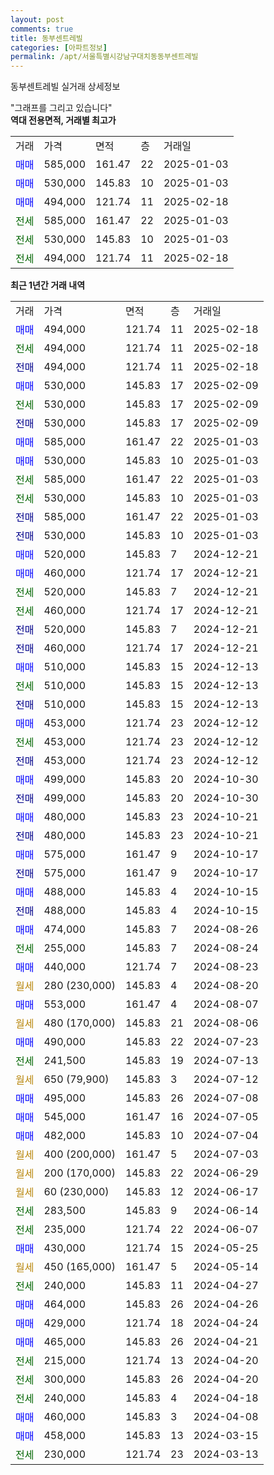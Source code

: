 ```yaml
---
layout: post
comments: true
title: 동부센트레빌
categories: [아파트정보]
permalink: /apt/서울특별시강남구대치동동부센트레빌
---
```


동부센트레빌 실거래 상세정보

<script type="text/javascript">
  google.charts.load('current', {'packages':['line', 'corechart']});
  google.charts.setOnLoadCallback(drawChart);

  function drawChart() {
    var data = new google.visualization.DataTable();
    data.addColumn('date', '거래일');
    data.addColumn('number', "매매");
    data.addColumn('number', "전세");
    data.addColumn('number', "전매");

    data.addRows([[new Date(Date.parse("2025-02-18")), 494000, null, null], [new Date(Date.parse("2025-02-18")), null, 494000, null], [new Date(Date.parse("2025-02-18")), null, null, 494000], [new Date(Date.parse("2025-02-09")), 530000, null, null], [new Date(Date.parse("2025-02-09")), null, 530000, null], [new Date(Date.parse("2025-02-09")), null, null, 530000], [new Date(Date.parse("2025-01-03")), 585000, null, null], [new Date(Date.parse("2025-01-03")), 530000, null, null], [new Date(Date.parse("2025-01-03")), null, 585000, null], [new Date(Date.parse("2025-01-03")), null, 530000, null], [new Date(Date.parse("2025-01-03")), null, null, 585000], [new Date(Date.parse("2025-01-03")), null, null, 530000], [new Date(Date.parse("2024-12-21")), 520000, null, null], [new Date(Date.parse("2024-12-21")), 460000, null, null], [new Date(Date.parse("2024-12-21")), null, 520000, null], [new Date(Date.parse("2024-12-21")), null, 460000, null], [new Date(Date.parse("2024-12-21")), null, null, 520000], [new Date(Date.parse("2024-12-21")), null, null, 460000], [new Date(Date.parse("2024-12-13")), 510000, null, null], [new Date(Date.parse("2024-12-13")), null, 510000, null], [new Date(Date.parse("2024-12-13")), null, null, 510000], [new Date(Date.parse("2024-12-12")), 453000, null, null], [new Date(Date.parse("2024-12-12")), null, 453000, null], [new Date(Date.parse("2024-12-12")), null, null, 453000], [new Date(Date.parse("2024-10-30")), 499000, null, null], [new Date(Date.parse("2024-10-30")), null, null, 499000], [new Date(Date.parse("2024-10-21")), 480000, null, null], [new Date(Date.parse("2024-10-21")), null, null, 480000], [new Date(Date.parse("2024-10-17")), 575000, null, null], [new Date(Date.parse("2024-10-17")), null, null, 575000], [new Date(Date.parse("2024-10-15")), 488000, null, null], [new Date(Date.parse("2024-10-15")), null, null, 488000], [new Date(Date.parse("2024-08-26")), 474000, null, null], [new Date(Date.parse("2024-08-24")), null, 255000, null], [new Date(Date.parse("2024-08-23")), 440000, null, null], [new Date(Date.parse("2024-08-20")), null, null, null], [new Date(Date.parse("2024-08-07")), 553000, null, null], [new Date(Date.parse("2024-08-06")), null, null, null], [new Date(Date.parse("2024-07-23")), 490000, null, null], [new Date(Date.parse("2024-07-13")), null, 241500, null], [new Date(Date.parse("2024-07-12")), null, null, null], [new Date(Date.parse("2024-07-08")), 495000, null, null], [new Date(Date.parse("2024-07-05")), 545000, null, null], [new Date(Date.parse("2024-07-04")), 482000, null, null], [new Date(Date.parse("2024-07-03")), null, null, null], [new Date(Date.parse("2024-06-29")), null, null, null], [new Date(Date.parse("2024-06-17")), null, null, null], [new Date(Date.parse("2024-06-14")), null, 283500, null], [new Date(Date.parse("2024-06-07")), null, 235000, null], [new Date(Date.parse("2024-05-25")), 430000, null, null], [new Date(Date.parse("2024-05-14")), null, null, null], [new Date(Date.parse("2024-04-27")), null, 240000, null], [new Date(Date.parse("2024-04-26")), 464000, null, null], [new Date(Date.parse("2024-04-24")), 429000, null, null], [new Date(Date.parse("2024-04-21")), 465000, null, null], [new Date(Date.parse("2024-04-20")), null, 215000, null], [new Date(Date.parse("2024-04-20")), null, 300000, null], [new Date(Date.parse("2024-04-18")), null, 240000, null], [new Date(Date.parse("2024-04-08")), 460000, null, null], [new Date(Date.parse("2024-03-15")), 458000, null, null], [new Date(Date.parse("2024-03-13")), null, 230000, null]]);

    var options = {
      hAxis: {
        format: 'yyyy/MM/dd'
      },    
      lineWidth: 0,
      pointsVisible: true,    
      title: '최근 1년간 유형별 실거래가 분포',
      legend: { position: 'bottom' }
    };

    var formatter = new google.visualization.NumberFormat({pattern:'###,###'} );
    formatter.format(data, 1);
    formatter.format(data, 2);
    
    setTimeout(function() {
        var chart = new google.visualization.LineChart(document.getElementById('columnchart_material'));
        chart.draw(data, (options));
        document.getElementById('loading').style.display = 'none';
    }, 200);
  }
</script>


<div id="loading" style="z-index:20; display: block; margin-left: 0px">"그래프를 그리고 있습니다"</div>
<div id="columnchart_material" style="width: 95%; margin-left: 0px; display: block"></div>
<!-- contents start -->
<b>역대 전용면적, 거래별 최고가</b>
<table class="sortable">
    <tr>
      <td>거래</td>
      <td>가격</td>
      <td>면적</td>
      <td>층</td>
      <td>거래일</td>
    </tr>
        <tr>
          <td><a style="color: blue">매매</a></td>
          <td>585,000</td>
          <td>161.47</td>
          <td>22</td>
          <td>2025-01-03</td>
        </tr>            <tr>
          <td><a style="color: blue">매매</a></td>
          <td>530,000</td>
          <td>145.83</td>
          <td>10</td>
          <td>2025-01-03</td>
        </tr>            <tr>
          <td><a style="color: blue">매매</a></td>
          <td>494,000</td>
          <td>121.74</td>
          <td>11</td>
          <td>2025-02-18</td>
        </tr>        
        <tr>
              <td><a style="color: darkgreen">전세</a></td>
              <td>585,000</td>
              <td>161.47</td>
              <td>22</td>
              <td>2025-01-03</td>
            </tr>            <tr>
              <td><a style="color: darkgreen">전세</a></td>
              <td>530,000</td>
              <td>145.83</td>
              <td>10</td>
              <td>2025-01-03</td>
            </tr>            <tr>
              <td><a style="color: darkgreen">전세</a></td>
              <td>494,000</td>
              <td>121.74</td>
              <td>11</td>
              <td>2025-02-18</td>
            </tr>        
    
</table>

<b>최근 1년간 거래 내역</b>

<table class="sortable">
    <tr>
      <td>거래</td>
      <td>가격</td>
      <td>면적</td>
      <td>층</td>
      <td>거래일</td>
    </tr>
    <tr>
      <td><a style="color: blue">매매</a></td>
      <td>494,000</td>
      <td>121.74</td>
      <td>11</td>
      <td>2025-02-18</td>
    </tr>          <tr>
      <td><a style="color: darkgreen">전세</a></td>
      <td>494,000</td>
      <td>121.74</td>
      <td>11</td>
      <td>2025-02-18</td>
    </tr>          <tr>
      <td><a style="color: darkblue">전매</a></td>
      <td>494,000</td>
      <td>121.74</td>
      <td>11</td>
      <td>2025-02-18</td>
    </tr>          <tr>
      <td><a style="color: blue">매매</a></td>
      <td>530,000</td>
      <td>145.83</td>
      <td>17</td>
      <td>2025-02-09</td>
    </tr>          <tr>
      <td><a style="color: darkgreen">전세</a></td>
      <td>530,000</td>
      <td>145.83</td>
      <td>17</td>
      <td>2025-02-09</td>
    </tr>          <tr>
      <td><a style="color: darkblue">전매</a></td>
      <td>530,000</td>
      <td>145.83</td>
      <td>17</td>
      <td>2025-02-09</td>
    </tr>          <tr>
      <td><a style="color: blue">매매</a></td>
      <td>585,000</td>
      <td>161.47</td>
      <td>22</td>
      <td>2025-01-03</td>
    </tr>          <tr>
      <td><a style="color: blue">매매</a></td>
      <td>530,000</td>
      <td>145.83</td>
      <td>10</td>
      <td>2025-01-03</td>
    </tr>          <tr>
      <td><a style="color: darkgreen">전세</a></td>
      <td>585,000</td>
      <td>161.47</td>
      <td>22</td>
      <td>2025-01-03</td>
    </tr>          <tr>
      <td><a style="color: darkgreen">전세</a></td>
      <td>530,000</td>
      <td>145.83</td>
      <td>10</td>
      <td>2025-01-03</td>
    </tr>          <tr>
      <td><a style="color: darkblue">전매</a></td>
      <td>585,000</td>
      <td>161.47</td>
      <td>22</td>
      <td>2025-01-03</td>
    </tr>          <tr>
      <td><a style="color: darkblue">전매</a></td>
      <td>530,000</td>
      <td>145.83</td>
      <td>10</td>
      <td>2025-01-03</td>
    </tr>          <tr>
      <td><a style="color: blue">매매</a></td>
      <td>520,000</td>
      <td>145.83</td>
      <td>7</td>
      <td>2024-12-21</td>
    </tr>          <tr>
      <td><a style="color: blue">매매</a></td>
      <td>460,000</td>
      <td>121.74</td>
      <td>17</td>
      <td>2024-12-21</td>
    </tr>          <tr>
      <td><a style="color: darkgreen">전세</a></td>
      <td>520,000</td>
      <td>145.83</td>
      <td>7</td>
      <td>2024-12-21</td>
    </tr>          <tr>
      <td><a style="color: darkgreen">전세</a></td>
      <td>460,000</td>
      <td>121.74</td>
      <td>17</td>
      <td>2024-12-21</td>
    </tr>          <tr>
      <td><a style="color: darkblue">전매</a></td>
      <td>520,000</td>
      <td>145.83</td>
      <td>7</td>
      <td>2024-12-21</td>
    </tr>          <tr>
      <td><a style="color: darkblue">전매</a></td>
      <td>460,000</td>
      <td>121.74</td>
      <td>17</td>
      <td>2024-12-21</td>
    </tr>          <tr>
      <td><a style="color: blue">매매</a></td>
      <td>510,000</td>
      <td>145.83</td>
      <td>15</td>
      <td>2024-12-13</td>
    </tr>          <tr>
      <td><a style="color: darkgreen">전세</a></td>
      <td>510,000</td>
      <td>145.83</td>
      <td>15</td>
      <td>2024-12-13</td>
    </tr>          <tr>
      <td><a style="color: darkblue">전매</a></td>
      <td>510,000</td>
      <td>145.83</td>
      <td>15</td>
      <td>2024-12-13</td>
    </tr>          <tr>
      <td><a style="color: blue">매매</a></td>
      <td>453,000</td>
      <td>121.74</td>
      <td>23</td>
      <td>2024-12-12</td>
    </tr>          <tr>
      <td><a style="color: darkgreen">전세</a></td>
      <td>453,000</td>
      <td>121.74</td>
      <td>23</td>
      <td>2024-12-12</td>
    </tr>          <tr>
      <td><a style="color: darkblue">전매</a></td>
      <td>453,000</td>
      <td>121.74</td>
      <td>23</td>
      <td>2024-12-12</td>
    </tr>          <tr>
      <td><a style="color: blue">매매</a></td>
      <td>499,000</td>
      <td>145.83</td>
      <td>20</td>
      <td>2024-10-30</td>
    </tr>          <tr>
      <td><a style="color: darkblue">전매</a></td>
      <td>499,000</td>
      <td>145.83</td>
      <td>20</td>
      <td>2024-10-30</td>
    </tr>          <tr>
      <td><a style="color: blue">매매</a></td>
      <td>480,000</td>
      <td>145.83</td>
      <td>23</td>
      <td>2024-10-21</td>
    </tr>          <tr>
      <td><a style="color: darkblue">전매</a></td>
      <td>480,000</td>
      <td>145.83</td>
      <td>23</td>
      <td>2024-10-21</td>
    </tr>          <tr>
      <td><a style="color: blue">매매</a></td>
      <td>575,000</td>
      <td>161.47</td>
      <td>9</td>
      <td>2024-10-17</td>
    </tr>          <tr>
      <td><a style="color: darkblue">전매</a></td>
      <td>575,000</td>
      <td>161.47</td>
      <td>9</td>
      <td>2024-10-17</td>
    </tr>          <tr>
      <td><a style="color: blue">매매</a></td>
      <td>488,000</td>
      <td>145.83</td>
      <td>4</td>
      <td>2024-10-15</td>
    </tr>          <tr>
      <td><a style="color: darkblue">전매</a></td>
      <td>488,000</td>
      <td>145.83</td>
      <td>4</td>
      <td>2024-10-15</td>
    </tr>          <tr>
      <td><a style="color: blue">매매</a></td>
      <td>474,000</td>
      <td>145.83</td>
      <td>7</td>
      <td>2024-08-26</td>
    </tr>          <tr>
      <td><a style="color: darkgreen">전세</a></td>
      <td>255,000</td>
      <td>145.83</td>
      <td>7</td>
      <td>2024-08-24</td>
    </tr>          <tr>
      <td><a style="color: blue">매매</a></td>
      <td>440,000</td>
      <td>121.74</td>
      <td>7</td>
      <td>2024-08-23</td>
    </tr>          <tr>
      <td><a style="color: darkgoldenrod">월세</a></td>
      <td>280 (230,000)</td>
      <td>145.83</td>
      <td>4</td>
      <td>2024-08-20</td>
    </tr>          <tr>
      <td><a style="color: blue">매매</a></td>
      <td>553,000</td>
      <td>161.47</td>
      <td>4</td>
      <td>2024-08-07</td>
    </tr>          <tr>
      <td><a style="color: darkgoldenrod">월세</a></td>
      <td>480 (170,000)</td>
      <td>145.83</td>
      <td>21</td>
      <td>2024-08-06</td>
    </tr>          <tr>
      <td><a style="color: blue">매매</a></td>
      <td>490,000</td>
      <td>145.83</td>
      <td>22</td>
      <td>2024-07-23</td>
    </tr>          <tr>
      <td><a style="color: darkgreen">전세</a></td>
      <td>241,500</td>
      <td>145.83</td>
      <td>19</td>
      <td>2024-07-13</td>
    </tr>          <tr>
      <td><a style="color: darkgoldenrod">월세</a></td>
      <td>650 (79,900)</td>
      <td>145.83</td>
      <td>3</td>
      <td>2024-07-12</td>
    </tr>          <tr>
      <td><a style="color: blue">매매</a></td>
      <td>495,000</td>
      <td>145.83</td>
      <td>26</td>
      <td>2024-07-08</td>
    </tr>          <tr>
      <td><a style="color: blue">매매</a></td>
      <td>545,000</td>
      <td>161.47</td>
      <td>16</td>
      <td>2024-07-05</td>
    </tr>          <tr>
      <td><a style="color: blue">매매</a></td>
      <td>482,000</td>
      <td>145.83</td>
      <td>10</td>
      <td>2024-07-04</td>
    </tr>          <tr>
      <td><a style="color: darkgoldenrod">월세</a></td>
      <td>400 (200,000)</td>
      <td>161.47</td>
      <td>5</td>
      <td>2024-07-03</td>
    </tr>          <tr>
      <td><a style="color: darkgoldenrod">월세</a></td>
      <td>200 (170,000)</td>
      <td>145.83</td>
      <td>22</td>
      <td>2024-06-29</td>
    </tr>          <tr>
      <td><a style="color: darkgoldenrod">월세</a></td>
      <td>60 (230,000)</td>
      <td>145.83</td>
      <td>12</td>
      <td>2024-06-17</td>
    </tr>          <tr>
      <td><a style="color: darkgreen">전세</a></td>
      <td>283,500</td>
      <td>145.83</td>
      <td>9</td>
      <td>2024-06-14</td>
    </tr>          <tr>
      <td><a style="color: darkgreen">전세</a></td>
      <td>235,000</td>
      <td>121.74</td>
      <td>22</td>
      <td>2024-06-07</td>
    </tr>          <tr>
      <td><a style="color: blue">매매</a></td>
      <td>430,000</td>
      <td>121.74</td>
      <td>15</td>
      <td>2024-05-25</td>
    </tr>          <tr>
      <td><a style="color: darkgoldenrod">월세</a></td>
      <td>450 (165,000)</td>
      <td>161.47</td>
      <td>5</td>
      <td>2024-05-14</td>
    </tr>          <tr>
      <td><a style="color: darkgreen">전세</a></td>
      <td>240,000</td>
      <td>145.83</td>
      <td>11</td>
      <td>2024-04-27</td>
    </tr>          <tr>
      <td><a style="color: blue">매매</a></td>
      <td>464,000</td>
      <td>145.83</td>
      <td>26</td>
      <td>2024-04-26</td>
    </tr>          <tr>
      <td><a style="color: blue">매매</a></td>
      <td>429,000</td>
      <td>121.74</td>
      <td>18</td>
      <td>2024-04-24</td>
    </tr>          <tr>
      <td><a style="color: blue">매매</a></td>
      <td>465,000</td>
      <td>145.83</td>
      <td>26</td>
      <td>2024-04-21</td>
    </tr>          <tr>
      <td><a style="color: darkgreen">전세</a></td>
      <td>215,000</td>
      <td>121.74</td>
      <td>13</td>
      <td>2024-04-20</td>
    </tr>          <tr>
      <td><a style="color: darkgreen">전세</a></td>
      <td>300,000</td>
      <td>145.83</td>
      <td>26</td>
      <td>2024-04-20</td>
    </tr>          <tr>
      <td><a style="color: darkgreen">전세</a></td>
      <td>240,000</td>
      <td>145.83</td>
      <td>4</td>
      <td>2024-04-18</td>
    </tr>          <tr>
      <td><a style="color: blue">매매</a></td>
      <td>460,000</td>
      <td>145.83</td>
      <td>3</td>
      <td>2024-04-08</td>
    </tr>          <tr>
      <td><a style="color: blue">매매</a></td>
      <td>458,000</td>
      <td>145.83</td>
      <td>13</td>
      <td>2024-03-15</td>
    </tr>          <tr>
      <td><a style="color: darkgreen">전세</a></td>
      <td>230,000</td>
      <td>121.74</td>
      <td>23</td>
      <td>2024-03-13</td>
    </tr>      </table>
<!-- contents end -->    

